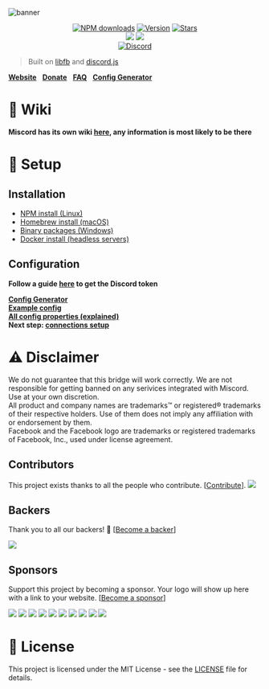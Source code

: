 ![banner](../gh-pages/img/banner.png)

<p align="center">
  <a href="https://npmjs.org/package/miscord"><img src="https://img.shields.io/npm/dt/miscord.svg?style=for-the-badge" alt="NPM downloads"></a>
  <a href="https://npmjs.org/package/miscord"><img src="https://img.shields.io/npm/v/miscord.svg?style=for-the-badge" alt="Version"></a>
  <a href="https://npmjs.org/package/miscord"><img src="https://img.shields.io/github/stars/miscord/miscord.svg?style=for-the-badge" alt="Stars"></a>
  <br />
  <a href="#backers" alt="Backers on Open Collective"><img src="https://opencollective.com/miscord/backers/badge.svg?style=for-the-badge" /></a> 
  <a href="#sponsors" alt="Sponsors on Open Collective"><img src="https://opencollective.com/miscord/sponsors/badge.svg?style=for-the-badge" /></a>
  <br />
  <a href="https://discord.gg/DkmTvVz"><img src="https://discordapp.com/api/guilds/431471556540104724/embed.png" alt="Discord"></a>
</p>

> Built on [libfb](https://github.com/ChatPlug/libfb-js) and [discord.js](https://discord.js.org)

**[Website](https://miscord.net/)** &nbsp;
**[Donate](https://paypal.me/Bjornskjald)** &nbsp;
**[FAQ](../../wiki/faq)** &nbsp;
**[Config Generator](https://miscord.net/config-generator.html)** &nbsp;

# :memo: Wiki

**Miscord has its own wiki [here](../../wiki), any information is most likely to be there**

# :wrench: Setup

## Installation
- [NPM install (Linux)](../../wiki/install#npm)
- [Homebrew install (macOS)](../../wiki/install#homebrew)
- [Binary packages (Windows)](../../releases/latest)
- [Docker install (headless servers)](../../wiki/install#docker)

## Configuration

**Follow a guide [here](../../wiki/Creating-a-Discord-bot) to get the Discord token**

**[Config Generator](https://miscord.net/config-generator.html)**  
**[Example config](config.example.json)**  
**[All config properties (explained)](../../wiki/configuration)**  
**Next step: [connections setup](../../wiki/Connections.yml)**

# :warning: Disclaimer

We do not guarantee that this bridge will work correctly. We are not responsible for getting banned on any serivices integrated with Miscord. Use at your own discretion.  
All product and company names are trademarks™ or registered® trademarks of their respective holders. Use of them does not imply any affiliation with or endorsement by them.  
Facebook and the Facebook logo are trademarks or registered trademarks of Facebook, Inc., used under license agreement.

## Contributors

This project exists thanks to all the people who contribute. [[Contribute](CONTRIBUTING.md)].
<a href="https://github.com/miscord/miscord/graphs/contributors"><img src="https://opencollective.com/miscord/contributors.svg?width=890&button=false" /></a>


## Backers

Thank you to all our backers! 🙏 [[Become a backer](https://opencollective.com/miscord#backer)]

<a href="https://opencollective.com/miscord#backers" target="_blank"><img src="https://opencollective.com/miscord/backers.svg?width=890"></a>


## Sponsors

Support this project by becoming a sponsor. Your logo will show up here with a link to your website. [[Become a sponsor](https://opencollective.com/miscord#sponsor)]

<a href="https://opencollective.com/miscord/sponsor/0/website" target="_blank"><img src="https://opencollective.com/miscord/sponsor/0/avatar.svg"></a>
<a href="https://opencollective.com/miscord/sponsor/1/website" target="_blank"><img src="https://opencollective.com/miscord/sponsor/1/avatar.svg"></a>
<a href="https://opencollective.com/miscord/sponsor/2/website" target="_blank"><img src="https://opencollective.com/miscord/sponsor/2/avatar.svg"></a>
<a href="https://opencollective.com/miscord/sponsor/3/website" target="_blank"><img src="https://opencollective.com/miscord/sponsor/3/avatar.svg"></a>
<a href="https://opencollective.com/miscord/sponsor/4/website" target="_blank"><img src="https://opencollective.com/miscord/sponsor/4/avatar.svg"></a>
<a href="https://opencollective.com/miscord/sponsor/5/website" target="_blank"><img src="https://opencollective.com/miscord/sponsor/5/avatar.svg"></a>
<a href="https://opencollective.com/miscord/sponsor/6/website" target="_blank"><img src="https://opencollective.com/miscord/sponsor/6/avatar.svg"></a>
<a href="https://opencollective.com/miscord/sponsor/7/website" target="_blank"><img src="https://opencollective.com/miscord/sponsor/7/avatar.svg"></a>
<a href="https://opencollective.com/miscord/sponsor/8/website" target="_blank"><img src="https://opencollective.com/miscord/sponsor/8/avatar.svg"></a>
<a href="https://opencollective.com/miscord/sponsor/9/website" target="_blank"><img src="https://opencollective.com/miscord/sponsor/9/avatar.svg"></a>



# :scroll: License
This project is licensed under the MIT License - see the [LICENSE](LICENSE.md) file for details.
